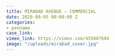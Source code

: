 ```yaml
---
title: MIRABAD AVENUE — COMMERCIAL
date: 2020-09-05 00:00:00 Z
categories:
- реклама
case_link: 
vimeo_link: https://vimeo.com/455007604
image: "/uploads/mirabad_cover.jpg"
---
```


